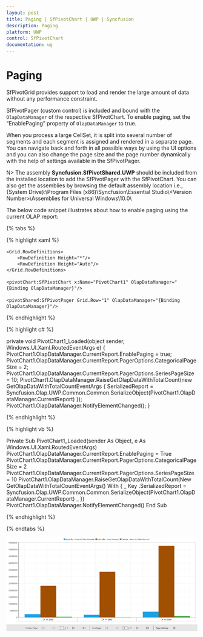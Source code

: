 ```yaml
---
layout: post
title: Paging | SfPivotChart | UWP | Syncfusion
description: Paging
platform: UWP
control: SfPivotChart
documentation: ug
---
```


# Paging

SfPivotGrid provides support to load and render the large amount of data without any performance constraint.

SfPivotPager (custom control) is included and bound with the `OlapDataManager` of the respective SfPivotChart. To enable paging, set the “EnablePaging” property of `OlapDataManager` to true.

When you process a large CellSet, it is split into several number of segments and each segment is assigned and rendered in a separate page. You can navigate back and forth in all possible ways by using the UI options and you can also change the page size and the page number dynamically with the help of settings available in the SfPivotPager.

N> The assembly **Syncfusion.SfPivotShared.UWP** should be included from the installed location to add the SfPivotPager with the SfPivotChart. You can also get the assemblies by browsing the default assembly location i.e.,
{System Drive}:\Program Files (x86)\Syncfusion\Essential Studio\\&lt;Version Number&gt;\Assemblies for Universal Windows\10.0\

The below code snippet illustrates about how to enable paging using the current OLAP report:

{% tabs %}

{% highlight xaml %}

<Grid Background="{ThemeResource ApplicationPageBackgroundThemeBrush}">
    <Grid.DataContext>
        <local:ViewModel/>
    </Grid.DataContext>

    <Grid.RowDefinitions>
        <RowDefinition Height="*"/>
        <RowDefinition Height="Auto"/>
    </Grid.RowDefinitions>

    <pivotChart:SfPivotChart x:Name="PivotChart1" OlapDataManager="{Binding OlapDataManager}"/>

    <pivotShared:SfPivotPager Grid.Row="1" OlapDataManager="{Binding OlapDataManager}"/>
</Grid>

{% endhighlight %}

{% highlight c# %}

private void PivotChart1_Loaded(object sender, Windows.UI.Xaml.RoutedEventArgs e)
{
    PivotChart1.OlapDataManager.CurrentReport.EnablePaging = true;
    PivotChart1.OlapDataManager.CurrentReport.PagerOptions.CategoricalPageSize = 2;
    PivotChart1.OlapDataManager.CurrentReport.PagerOptions.SeriesPageSize = 10;
    PivotChart1.OlapDataManager.RaiseGetOlapDataWithTotalCount(new GetOlapDataWithTotalCountEventArgs
    {
        SerializedReport = Syncfusion.Olap.UWP.Common.Common.SerializeObject(PivotChart1.OlapDataManager.CurrentReport)
    });
    PivotChart1.OlapDataManager.NotifyElementChanged();
}

{% endhighlight %}

{% highlight vb %}

Private Sub PivotChart1_Loaded(sender As Object, e As Windows.UI.Xaml.RoutedEventArgs)
	PivotChart1.OlapDataManager.CurrentReport.EnablePaging = True
	PivotChart1.OlapDataManager.CurrentReport.PagerOptions.CategoricalPageSize = 2
	PivotChart1.OlapDataManager.CurrentReport.PagerOptions.SeriesPageSize = 10
	PivotChart1.OlapDataManager.RaiseGetOlapDataWithTotalCount(New GetOlapDataWithTotalCountEventArgs() With { _
		Key .SerializedReport = Syncfusion.Olap.UWP.Common.Common.SerializeObject(PivotChart1.OlapDataManager.CurrentReport) _
	})
	PivotChart1.OlapDataManager.NotifyElementChanged()
End Sub

{% endhighlight %}

{% endtabs %}

![](Paging_images/enablePaging.png)